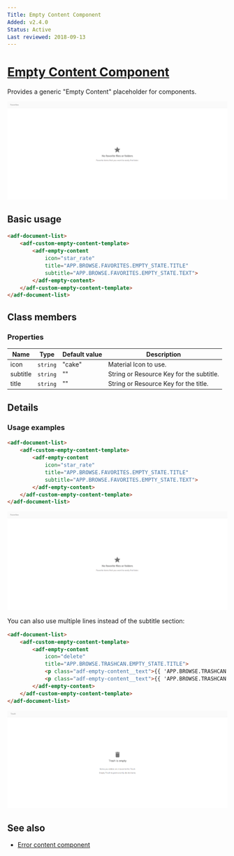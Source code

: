 ```yaml
---
Title: Empty Content Component
Added: v2.4.0
Status: Active
Last reviewed: 2018-09-13
---
```


# [Empty Content Component](../../lib/core/templates/empty-content/empty-content.component.ts "Defined in empty-content.component.ts")

Provides a generic "Empty Content" placeholder for components.

![Favorites screen](../docassets/images/empty-content-favorites.png)

## Basic usage

```html
<adf-document-list>
    <adf-custom-empty-content-template>
        <adf-empty-content
            icon="star_rate"
            title="APP.BROWSE.FAVORITES.EMPTY_STATE.TITLE"
            subtitle="APP.BROWSE.FAVORITES.EMPTY_STATE.TEXT">
        </adf-empty-content>
    </adf-custom-empty-content-template>
</adf-document-list>
```

## Class members

### Properties

| Name | Type | Default value | Description |
| ---- | ---- | ------------- | ----------- |
| icon | `string` | "cake" | Material Icon to use. |
| subtitle | `string` | "" | String or Resource Key for the subtitle. |
| title | `string` | "" | String or Resource Key for the title. |

## Details

### Usage examples

```html
<adf-document-list>
    <adf-custom-empty-content-template>
        <adf-empty-content
            icon="star_rate"
            title="APP.BROWSE.FAVORITES.EMPTY_STATE.TITLE"
            subtitle="APP.BROWSE.FAVORITES.EMPTY_STATE.TEXT">
        </adf-empty-content>
    </adf-custom-empty-content-template>
</adf-document-list>
```

![Favorites screen](../docassets/images/empty-content-favorites.png)

You can also use multiple lines instead of the subtitle section:

```html
<adf-document-list>
    <adf-custom-empty-content-template>
        <adf-empty-content
            icon="delete"
            title="APP.BROWSE.TRASHCAN.EMPTY_STATE.TITLE">
            <p class="adf-empty-content__text">{{ 'APP.BROWSE.TRASHCAN.EMPTY_STATE.FIRST_TEXT' | translate }}</p>
            <p class="adf-empty-content__text">{{ 'APP.BROWSE.TRASHCAN.EMPTY_STATE.SECOND_TEXT' | translate }}</p>
        </adf-empty-content>
    </adf-custom-empty-content-template>
</adf-document-list>
```

![Trashcan screen](../docassets/images/empty-content-trashcan.png)

## See also

-   [Error content component](error-content.component.md)
